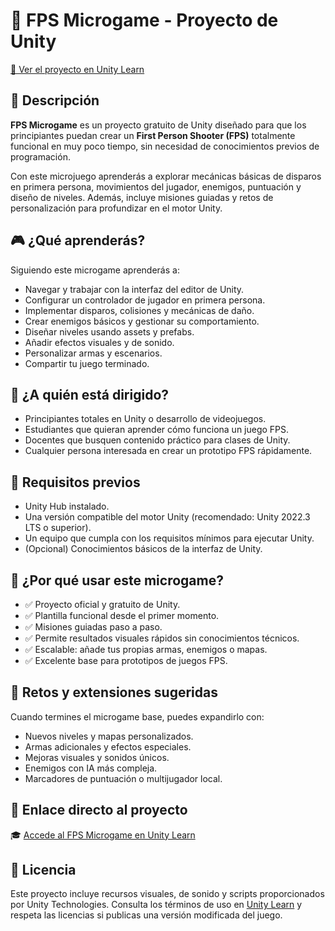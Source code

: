 # 🔫 FPS Microgame - Proyecto de Unity

[🔗 Ver el proyecto en Unity Learn](https://learn.unity.com/project/fps-template?uv=2022.3&courseId=61eea465edbc2a0f0e765e16)

## 📌 Descripción

**FPS Microgame** es un proyecto gratuito de Unity diseñado para que los principiantes puedan crear un **First Person Shooter (FPS)** totalmente funcional en muy poco tiempo, sin necesidad de conocimientos previos de programación.

Con este microjuego aprenderás a explorar mecánicas básicas de disparos en primera persona, movimientos del jugador, enemigos, puntuación y diseño de niveles. Además, incluye misiones guiadas y retos de personalización para profundizar en el motor Unity.

## 🎮 ¿Qué aprenderás?

Siguiendo este microgame aprenderás a:

- Navegar y trabajar con la interfaz del editor de Unity.
- Configurar un controlador de jugador en primera persona.
- Implementar disparos, colisiones y mecánicas de daño.
- Crear enemigos básicos y gestionar su comportamiento.
- Diseñar niveles usando assets y prefabs.
- Añadir efectos visuales y de sonido.
- Personalizar armas y escenarios.
- Compartir tu juego terminado.

## 👥 ¿A quién está dirigido?

- Principiantes totales en Unity o desarrollo de videojuegos.
- Estudiantes que quieran aprender cómo funciona un juego FPS.
- Docentes que busquen contenido práctico para clases de Unity.
- Cualquier persona interesada en crear un prototipo FPS rápidamente.

## 🧠 Requisitos previos

- Unity Hub instalado.
- Una versión compatible del motor Unity (recomendado: Unity 2022.3 LTS o superior).
- Un equipo que cumpla con los requisitos mínimos para ejecutar Unity.
- (Opcional) Conocimientos básicos de la interfaz de Unity.

## 🚀 ¿Por qué usar este microgame?

- ✅ Proyecto oficial y gratuito de Unity.
- ✅ Plantilla funcional desde el primer momento.
- ✅ Misiones guiadas paso a paso.
- ✅ Permite resultados visuales rápidos sin conocimientos técnicos.
- ✅ Escalable: añade tus propias armas, enemigos o mapas.
- ✅ Excelente base para prototipos de juegos FPS.

## 🧩 Retos y extensiones sugeridas

Cuando termines el microgame base, puedes expandirlo con:

- Nuevos niveles y mapas personalizados.
- Armas adicionales y efectos especiales.
- Mejoras visuales y sonidos únicos.
- Enemigos con IA más compleja.
- Marcadores de puntuación o multijugador local.

## 🔗 Enlace directo al proyecto

🎓 [Accede al FPS Microgame en Unity Learn](https://learn.unity.com/project/fps-template?uv=2022.3&courseId=61eea465edbc2a0f0e765e16)

## 📄 Licencia

Este proyecto incluye recursos visuales, de sonido y scripts proporcionados por Unity Technologies. Consulta los términos de uso en [Unity Learn](https://learn.unity.com) y respeta las licencias si publicas una versión modificada del juego.
